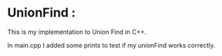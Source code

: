 # UnionFind :

This is my implementation to Union Find in C++.

In main.cpp I added some prints to test if my unionFind works correctly.
